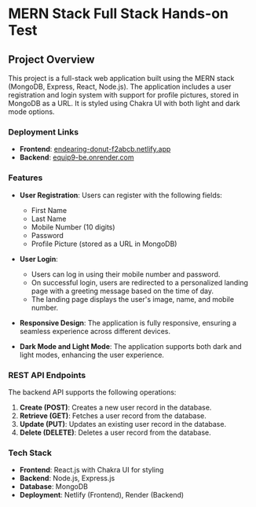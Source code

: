# MERN Stack Full Stack Hands-on Test

## Project Overview

This project is a full-stack web application built using the MERN stack (MongoDB, Express, React, Node.js). The application includes a user registration and login system with support for profile pictures, stored in MongoDB as a URL. It is styled using Chakra UI with both light and dark mode options.

### Deployment Links

- **Frontend**: [endearing-donut-f2abcb.netlify.app](https://endearing-donut-f2abcb.netlify.app)
- **Backend**: [equip9-be.onrender.com](https://equip9-be.onrender.com)

### Features

- **User Registration**: Users can register with the following fields:
  - First Name
  - Last Name
  - Mobile Number (10 digits)
  - Password
  - Profile Picture (stored as a URL in MongoDB)

- **User Login**: 
  - Users can log in using their mobile number and password.
  - On successful login, users are redirected to a personalized landing page with a greeting message based on the time of day.
  - The landing page displays the user's image, name, and mobile number.

- **Responsive Design**: The application is fully responsive, ensuring a seamless experience across different devices.

- **Dark Mode and Light Mode**: The application supports both dark and light modes, enhancing the user experience.

### REST API Endpoints

The backend API supports the following operations:

1. **Create (POST)**: Creates a new user record in the database.
2. **Retrieve (GET)**: Fetches a user record from the database.
3. **Update (PUT)**: Updates an existing user record in the database.
4. **Delete (DELETE)**: Deletes a user record from the database.

### Tech Stack

- **Frontend**: React.js with Chakra UI for styling
- **Backend**: Node.js, Express.js
- **Database**: MongoDB
- **Deployment**: Netlify (Frontend), Render (Backend)
